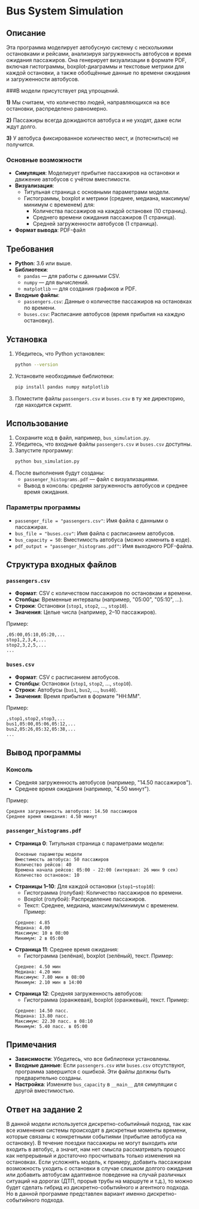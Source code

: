 # Bus System Simulation

## Описание

Эта программа моделирует автобусную систему с несколькими остановками и рейсами, анализируя загруженность автобусов и время ожидания пассажиров. Она генерирует визуализации в формате PDF, включая гистограммы, boxplot-диаграммы и текстовые метрики для каждой остановки, а также обобщённые данные по времени ожидания и загруженности автобусов.

###В модели присутствует ряд упрощений. 

**1)** Мы считаем, что количество людей, направляющихся на все остановки, распределено равномерно.

**2)** Пассажиры всегда дожидаются автобуса и не уходят, даже если ждут долго.

**3)** У автобуса фиксированное количество мест, и (потесниться) не получится.

### Основные возможности
- **Симуляция**: Моделирует прибытие пассажиров на остановки и движение автобусов с учётом вместимости.
- **Визуализация**:
  - Титульная страница с основными параметрами модели.
  - Гистограммы, boxplot и метрики (среднее, медиана, максимум/минимум с временем) для:
    - Количества пассажиров на каждой остановке (10 страниц).
    - Среднего времени ожидания пассажиров (1 страница).
    - Средней загруженности автобусов (1 страница).
- **Формат вывода**: PDF-файл

## Требования

- **Python**: 3.6 или выше.
- **Библиотеки**:
  - `pandas` — для работы с данными CSV.
  - `numpy` — для вычислений.
  - `matplotlib` — для создания графиков и PDF.
- **Входные файлы**:
  - `passengers.csv`: Данные о количестве пассажиров на остановках по времени.
  - `buses.csv`: Расписание автобусов (время прибытия на каждую остановку).

## Установка

1. Убедитесь, что Python установлен:
   ```bash
   python --version
   ```
2. Установите необходимые библиотеки:
   ```bash
   pip install pandas numpy matplotlib
   ```
3. Поместите файлы `passengers.csv` и `buses.csv` в ту же директорию, где находится скрипт.

## Использование

1. Сохраните код в файл, например, `bus_simulation.py`.
2. Убедитесь, что входные файлы `passengers.csv` и `buses.csv` доступны.
3. Запустите программу:
   ```bash
   python bus_simulation.py
   ```
4. После выполнения будут созданы:
   - `passenger_histograms.pdf` — файл с визуализациями.
   - Вывод в консоль: средняя загруженность автобусов и среднее время ожидания.

### Параметры программы
- `passenger_file = "passengers.csv"`: Имя файла с данными о пассажирах.
- `bus_file = "buses.csv"`: Имя файла с расписанием автобусов.
- `bus_capacity = 50`: Вместимость автобуса (можно изменить в коде).
- `pdf_output = "passenger_histograms.pdf"`: Имя выходного PDF-файла.

## Структура входных файлов

### `passengers.csv`
- **Формат**: CSV с количеством пассажиров по остановкам и времени.
- **Столбцы**: Временные интервалы (например, "05:00", "05:10", ...).
- **Строки**: Остановки (`stop1`, `stop2`, ..., `stop10`).
- **Значения**: Целые числа (например, 2–10 пассажиров).

Пример:
```
,05:00,05:10,05:20,...
stop1,2,3,4,...
stop2,3,2,5,...
...
```

### `buses.csv`
- **Формат**: CSV с расписанием автобусов.
- **Столбцы**: Остановки (`stop1`, `stop2`, ..., `stop10`).
- **Строки**: Автобусы (`bus1`, `bus2`, ..., `bus40`).
- **Значения**: Время прибытия в формате "HH:MM".

Пример:
```
,stop1,stop2,stop3,...
bus1,05:00,05:06,05:12,...
bus2,05:26,05:32,05:38,...
...
```

## Вывод программы

### Консоль
- Средняя загруженность автобусов (например, "14.50 пассажиров").
- Среднее время ожидания (например, "4.50 минут").

Пример:
```
Средняя загруженность автобусов: 14.50 пассажиров
Среднее время ожидания: 4.50 минут
```

### `passenger_histograms.pdf`
- **Страница 0**: Титульная страница с параметрами модели:
  ```
  Основные параметры модели
  Вместимость автобуса: 50 пассажиров
  Количество рейсов: 40
  Времена начала рейсов: 05:00 - 22:00 (интервал: 26 мин 9 сек)
  Количество остановок: 10
  ```
- **Страницы 1–10**: Для каждой остановки (`stop1`–`stop10`):
  - Гистограмма (голубая): Количество пассажиров по времени.
  - Boxplot (голубой): Распределение пассажиров.
  - Текст: Среднее, медиана, максимум/минимум с временем.
  Пример:
  ```
  Среднее: 4.85
  Медиана: 4.00
  Максимум: 10 в 08:00
  Минимум: 2 в 05:00
  ```
- **Страница 11**: Среднее время ожидания:
  - Гистограмма (зелёная), boxplot (зелёный), текст.
  Пример:
  ```
  Среднее: 4.50 мин
  Медиана: 4.20 мин
  Максимум: 7.80 мин в 08:00
  Минимум: 2.10 мин в 14:00
  ```
- **Страница 12**: Средняя загруженность автобусов:
  - Гистограмма (оранжевая), boxplot (оранжевый), текст.
  Пример:
  ```
  Среднее: 14.50 пасс.
  Медиана: 13.80 пасс.
  Максимум: 22.30 пасс. в 08:10
  Минимум: 5.40 пасс. в 05:00
  ```

## Примечания
- **Зависимости**: Убедитесь, что все библиотеки установлены.
- **Входные данные**: Если `passengers.csv` или `buses.csv` отсутствуют, программа завершится с ошибкой. Эти файлы должны быть предварительно созданы.
- **Настройка**: Измените `bus_capacity` в `__main__` для симуляции с другой вместимостью.

## Ответ на задание 2
В данной модели используется дискретно-событийный подход, так как все изменения системы происходят в дискретные моменты времени, которые связаны с конкретными событиями (прибытие автобуса на остановку). В течение поездки пассажиры не могут выходить или входить в автобус, а значит, нам нет смысла рассматривать процесс как непрерывный и достаточно просчитывать только изменения на остановках. Если усложнять модель, к примеру, добавить пассажирам возможность уходить с остановки в случае слишком долгого ожидания или добавить автобусам адаптивное поведение на случай различных ситуаций на дорогах (ДТП, прорыв трубы на маршруте и т.д.), то можно будет сделать гибрид из дискретно-событийного и агентного подхода. Но в данной программе представлен вариант именно дискретно-событийного подхода.
